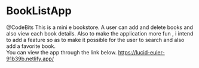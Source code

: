 # BookListApp
@CodeBits
This is a mini e bookstore. A user can add and delete books and  also view each book details. 
Also to make the application more fun , i intend to add a feature so as to make it possible for the user to search and also add a favorite book.  
You can view the app through the link below.
https://lucid-euler-91b39b.netlify.app/
